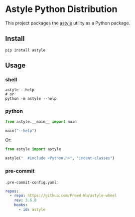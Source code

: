 # Astyle Python Distribution

This project packages the [astyle](https://gitlab.com/saalen/astyle) utility as
a Python package.

## Install

```shell
pip install astyle
```

## Usage

### shell

```shell
astyle --help
# or
python -m astyle --help
```

### python

```python
from astyle.__main__ import main

main("--help")
```

Or:

```python
from astyle import astyle

astyle("  #include <Python.h>", "indent-classes")
```

### pre-commit

`.pre-commit-config.yaml`:

```yaml
repos:
  - repo: https://github.com/Freed-Wu/astyle-wheel
    rev: 3.6.8
    hooks:
      - id: astyle
```
